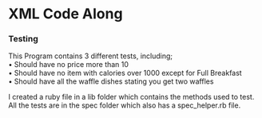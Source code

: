 # XML Code Along
### Testing
  This Program contains 3 different tests, including; <br>
    •	Should have no price more than 10
    <br>
    •	Should have no item with calories over 1000 except for Full Breakfast
    <br>
    •	Should have all the waffle dishes stating you get two waffles

  I created a ruby file in a lib folder which contains the methods used to test.
  All the tests are in the spec folder which also has a spec_helper.rb file.
